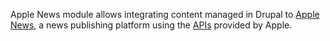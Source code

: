 Apple News module allows integrating content managed in Drupal to [Apple News](https://www.apple.com/news/), a news publishing platform using the [APIs](https://developer.apple.com/documentation/apple%5Fnews/apple%5Fnews%5Fapi) provided by Apple.